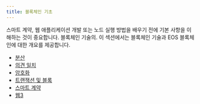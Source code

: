 ```yaml
---
title: 블록체인 기초
---
```


스마트 계약, 웹 애플리케이션 개발 또는 노드 실행 방법을 배우기 전에 기본 사항을 이해하는 것이 중요합니다.
블록체인 기술의. 이 섹션에서는 블록체인 기술과 EOS 블록체인에 대한 개요를 제공합니다.

* [분산](./10_decentralization.md)
* [의견 일치](./20_consensus.md)
* [암호화](./30_cryptography.md)
* [트랜잭션 및 블록](./40_transactions-and-blocks.md)
* [스마트 계약](./50_smart-contracts.md)
* [웹3](./60_web3.md)
